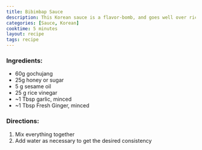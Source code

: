 ```yaml
---
title: Bibimbap Sauce
description: This Korean sauce is a flavor-bomb, and goes well over rice.
categories: [Sauce, Korean]
cooktime: 5 minutes
layout: recipe
tags: recipe
---
```


### Ingredients:

- 60g gochujang
- 25g honey or sugar
- 5 g sesame oil
- 25 g rice vinegar
- ~1 Tbsp garlic, minced
- ~1 Tbsp Fresh Ginger, minced

### Directions:

1. Mix everything together
2. Add water as necessary to get the desired consistency